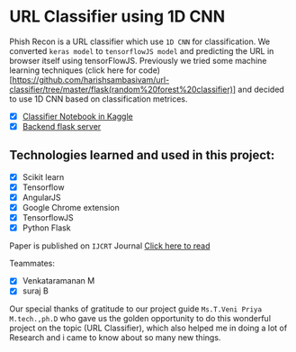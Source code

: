 # URL Classifier using 1D CNN

Phish Recon is a URL classifier which use `1D CNN` for classification. We converted `keras model` to `tensorflowJS model` and predicting the URL in browser itself using tensorFlowJS.
Previously we tried some machine learning techniques (click here for code)[https://github.com/harishsambasivam/url-classifier/tree/master/flask(random%20forest%20classifier)] and decided to use 1D CNN based on classification metrices.

- [x] [Classifier Notebook in Kaggle](https://www.kaggle.com1cnn-url-classification)
- [x] [Backend flask server](https://www.kaggle.comurl-classifier-backend)

## Technologies learned and used in this project:
- [x] Scikit learn
- [x] Tensorflow
- [x] AngularJS
- [x] Google Chrome extension
- [x] TensorflowJS
- [x] Python Flask

Paper is published on  `IJCRT` Journal [Click here to read](https://github.com/harishsambasivam/url-classifier/blob/master/IJCRT2009235.pdf)

Teammates:
-[x] Venkataramanan M
-[x] suraj B

Our special thanks of gratitude to our project guide `Ms.T.Veni Priya M.tech.,ph.D` who gave us the golden opportunity to do this wonderful project on the topic (URL Classifier), which also helped me in doing a lot of Research and i came to know about so many new things.

